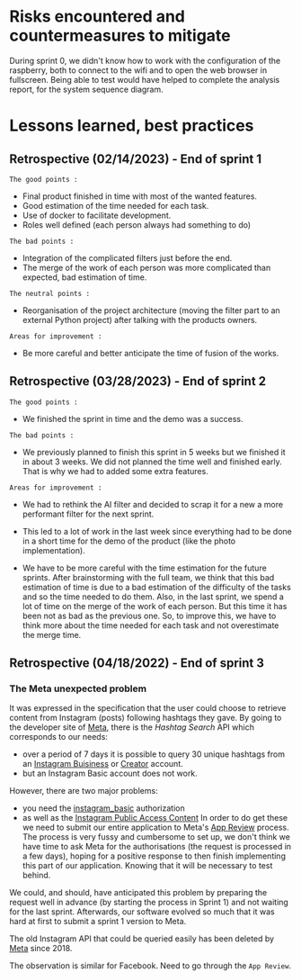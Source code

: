 # Risks encountered and countermeasures to mitigate

During sprint 0, we didn't know how to work with the configuration of the raspberry, both to connect to the wifi and to open the web browser in fullscreen.
Being able to test would have helped to complete the analysis report, for the system sequence diagram.

# Lessons learned, best practices

## Retrospective (02/14/2023) - End of sprint 1

`The good points :`

- Final product finished in time with most of the wanted features.
- Good estimation of the time needed for each task.
- Use of docker to facilitate development.
- Roles well defined (each person always had something to do)

`The bad points :`

- Integration of the complicated filters just before the end.
- The merge of the work of each person was more complicated than expected, bad estimation of time.

`The neutral points :`

- Reorganisation of the project architecture (moving the filter part to an external Python project) after talking with the products owners.

`Areas for improvement :`

- Be more careful and better anticipate the time of fusion of the works.

## Retrospective (03/28/2023) - End of sprint 2

`The good points :`

- We finished the sprint in time and the demo was a success.

`The bad points :`

- We previously planned to finish this sprint in 5 weeks but we finished it in about 3 weeks. We did not planned the time well and finished early. That is why we had to added some extra features.

`Areas for improvement :`

- We had to rethink the AI filter and decided to scrap it for a new a more performant filter for the next sprint.

- This led to a lot of work in the last week since everything had to be done in a short time for the demo of the product (like the photo implementation).

- We have to be more careful with the time estimation for the future sprints. After brainstorming with the full team, we think that this bad estimation of time is due to a bad estimation of the difficulty of the tasks and so the time needed to do them. Also, in the last sprint, we spend a lot of time on the merge of the work of each person. But this time it has been not as bad as the previous one. So, to improve this, we have to think more about the time needed for each task and not overestimate the merge time.

## Retrospective (04/18/2022) - End of sprint 3

### The **Meta** unexpected problem

It was expressed in the specification that the user could choose to retrieve content from Instagram (posts) following hashtags they gave.
By going to the developer site of [Meta](https://developers.facebook.com/docs/instagram-api/guides/hashtag-search/), there is the *Hashtag Search* API which corresponds to our needs: 
- over a period of 7 days it is possible to query 30 unique hashtags from an [Instagram Buisiness](https://business.instagram.com/getting-started?locale=fr_FR) or [Creator](https://help.instagram.com/2358103564437429) account.
- but an Instagram Basic account does not work.

However, there are two major problems: 
- you need the [instagram_basic](https://developers.facebook.com/docs/permissions/reference/instagram_basic) authorization
- as well as the [Instagram Public Access Content](https://developers.facebook.com/docs/features-reference/instagram-public-content-access)
In order to do get these we need to submit our entire application to Meta's [App Review](https://developers.facebook.com/docs/app-review) process. The process is very fussy and cumbersome to set up, we don't think we have time to ask Meta for the authorisations (the request is processed in a few days), hoping for a positive response to then finish implementing this part of our application. Knowing that it will be necessary to test behind.

We could, and should, have anticipated this problem by preparing the request well in advance (by starting the process in Sprint 1) and not waiting for the last sprint. Afterwards, our software evolved so much that it was hard at first to submit a sprint 1 version to Meta.

The old Instagram API that could be queried easily has been deleted by [Meta](https://developers.facebook.com/blog/post/2018/01/30/instagram-graph-api-updates/) since 2018.

The observation is similar for Facebook. Need to go through the `App Review`.